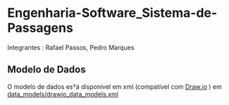 # Engenharia-Software_Sistema-de-Passagens

Integrantes : Rafael Passos, Pedro Marques

## Modelo de Dados
O modelo de dados es†á disponível em xml (compatível com [Draw.io](https://www.draw.io)  ) em [data_models/drawio_data_models.xml](data_models/drawio_data_models.xml)
